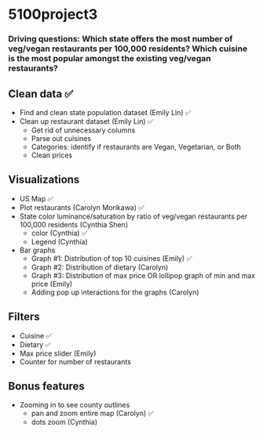 # 5100project3

### Driving questions: Which state offers the most number of veg/vegan restaurants per 100,000 residents? Which cuisine is the most popular amongst the existing veg/vegan restaurants? 

## Clean data ✅
- Find and clean state population dataset (Emily Lin) ✅
- Clean up restaurant dataset (Emily Lin) ✅
    - Get rid of unnecessary columns
    - Parse out cuisines
    - Categories: identify if restaurants are Vegan, Vegetarian, or Both 
    - Clean prices 

## Visualizations
- US Map ✅
- Plot restaurants (Carolyn Morikawa) ✅
- State color luminance/saturation by ratio of veg/vegan restaurants per 100,000 residents (Cynthia Shen) 
    - color (Cynthia) ✅
    - Legend (Cynthia)
- Bar graphs
    - Graph #1: Distribution of top 10 cuisines (Emily) ✅
    - Graph #2: Distribution of dietary (Carolyn) 
    - Graph #3: Distribution of max price OR lollipop graph of min and max price (Emily)
    - Adding pop up interactions for the graphs (Carolyn)

## Filters
- Cuisine ✅ 
- Dietary ✅
- Max price slider (Emily)
- Counter for number of restaurants 

## Bonus features
- Zooming in to see county outlines 
    - pan and zoom entire map (Carolyn) ✅
    - dots zoom (Cynthia)
